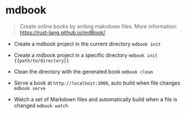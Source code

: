 # mdbook
> Create online books by writing makrdown files.
> More information: <https://rust-lang.github.io/mdBook/>.

- Create a mdbook project in the current directory
`mdbook init`

- Create a mdbook project in a specific directory
`mdbook init {{path/to/directory}}`

- Clean the directory with the generated book
`mdbook clean`

- Serve a book at `http://localhost:3000`, auto build when file changes
`mdbook serve`

- Watch a set of Markdown files and automatically build when a file is changed
`mdbook watch`
